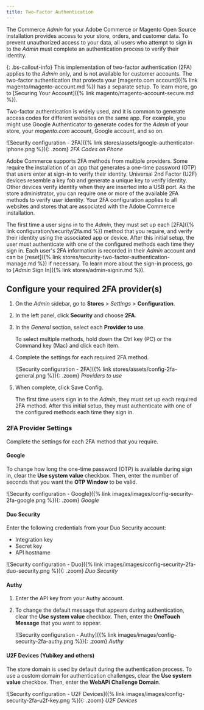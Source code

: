 ```yaml
---
title: Two-Factor Authentication
---
```


The Commerce _Admin_ for your Adobe Commerce or Magento Open Source installation provides access to your store, orders, and customer data. To prevent unauthorized access to your data, all users who attempt to sign in to the _Admin_ must complete an authentication process to verify their identity.

{: .bs-callout-info}
This implementation of two-factor authentication (2FA) applies to the _Admin_ only, and is not available for customer accounts. The two-factor authentication that protects your [magento.com account]({% link magento/magento-account.md %}) has a separate setup. To learn more, go to [Securing Your Account]({% link magento/magento-account-secure.md %}).

Two-factor authentication is widely used, and it is common to generate access codes for different websites on the same app. For example, you might use Google Authenticator to generate codes for the _Admin_ of your store, your _magento.com_ account, Google account, and so on.

![Security configuration - 2FA]({% link stores/assets/google-authenticator-iphone.png %}){: .zoom}
_2FA Codes on Phone_

Adobe Commerce supports 2FA methods from multiple providers. Some require the installation of an app that generates a one-time password (OTP) that users enter at sign-in to verify their identity. Universal 2nd Factor (U2F) devices resemble a key fob and generate a unique key to verify identity. Other devices verify identity when they are inserted into a USB port. As the store administrator, you can require one or more of the available 2FA methods to verify user identity. Your 2FA configuration applies to all websites and stores that are associated with the Adobe Commerce installation.

The first time a user signs in to the _Admin_, they must set up each [2FA]({% link configuration/security/2fa.md %}) method that you require, and verify their identity using the associated app or device. After this initial setup, the user must authenticate with one of the configured methods each time they sign in. Each user's 2FA information is recorded in their _Admin_ account and can be [reset]({% link stores/security-two-factor-authentication-manage.md %}) if necessary. To learn more about the sign-in process, go to [_Admin_ Sign In]({% link stores/admin-signin.md %}).

## Configure your required 2FA provider(s)

1. On the _Admin_ sidebar, go to **Stores** > _Settings_ > **Configuration**.

1. In the left panel, click **Security** and choose **2FA**.

1. In the _General_ section, select each **Provider to use**.

   To select multiple methods, hold down the Ctrl key (PC) or the Command key (Mac) and click each item.

1. Complete the settings for each required 2FA method.

   ![Security configuration - 2FA]({% link stores/assets/config-2fa-general.png %}){: .zoom}
   _Providers to use_

1. When complete, click <span class="btn">Save Config</span>.

   The first time users sign in to the _Admin_, they must set up each required 2FA method. After this initial setup, they must authenticate with one of the configured methods each time they sign in.

### 2FA Provider Settings

Complete the settings for each 2FA method that you require.

#### Google

To change how long the one-time password (OTP) is available during sign in, clear the **Use system value** checkbox. Then, enter the number of seconds that you want the **OTP Window** to be valid.

![Security configuration - Google]({% link images/images/config-security-2fa-google.png %}){: .zoom}
_Google_

#### Duo Security

Enter the following credentials from your Duo Security account:

- Integration key
- Secret key
- API hostname

![Security configuration - Duo]({% link images/images/config-security-2fa-duo-security.png %}){: .zoom}
_Duo Security_

#### Authy

1. Enter the API key from your Authy account.

1. To change the default message that appears during authentication, clear the **Use system value** checkbox. Then, enter the **OneTouch Message** that you want to appear.

   ![Security configuration - Authy]({% link images/images/config-security-2fa-authy.png %}){: .zoom}
   _Authy_

#### U2F Devices (Yubikey and others)

The store domain is used by default during the authentication process. To use a custom domain for authentication challenges, clear the **Use system value** checkbox. Then, enter the **WebAPi Challenge Domain**.

![Security configuration - U2F Devices]({% link images/images/config-security-2fa-u2f-key.png %}){: .zoom}
_U2F Devices_

